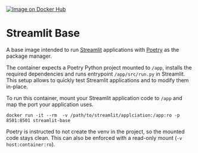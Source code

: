 [![Image on Docker Hub](https://github.com/GiantMolecularCloud/streamlit-base/actions/workflows/build-image.yml/badge.svg)](https://github.com/GiantMolecularCloud/streamlit-base/actions/workflows/build-image.yml)

# Streamlit Base

A base image intended to run [Streamlit](https://streamlit.io/) applications with [Poetry](https://python-poetry.org/) as the package manager.

The container expects a Poetry Python project mounted to `/app`, installs the required dependencies and runs entrypoint `/app/src/run.py` in Streamlit.
This setup allows to quickly test Streamlit applications and to modify them in-place.

To run this container, mount your Streamlit application code to `/app` and map the port your application uses.
```
docker run -it --rm  -v /path/to/streamlit/applciation:/app:ro -p 8501:8501 streamlit-base
```

Poetry is instructed to not create the venv in the project, so the mounted code stays clean.
This can also be enforced with a read-only mount (`-v host:container:ro`).
